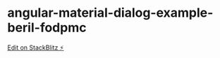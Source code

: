 # angular-material-dialog-example-beril-fodpmc

[Edit on StackBlitz ⚡️](https://stackblitz.com/edit/angular-material-dialog-example-beril-fodpmc)